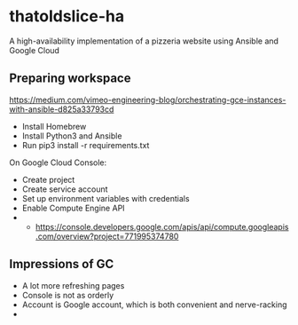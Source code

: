 # thatoldslice-ha
A high-availability implementation of a pizzeria website using Ansible and Google Cloud

## Preparing workspace

https://medium.com/vimeo-engineering-blog/orchestrating-gce-instances-with-ansible-d825a33793cd

- Install Homebrew
- Install Python3 and Ansible
- Run pip3 install -r requirements.txt

On Google Cloud Console:

- Create project
- Create service account
- Set up environment variables with credentials
- Enable Compute Engine API
- - https://console.developers.google.com/apis/api/compute.googleapis.com/overview?project=771995374780

## Impressions of GC

- A lot more refreshing pages
- Console is not as orderly
- Account is Google account, which is both convenient and nerve-racking
- 